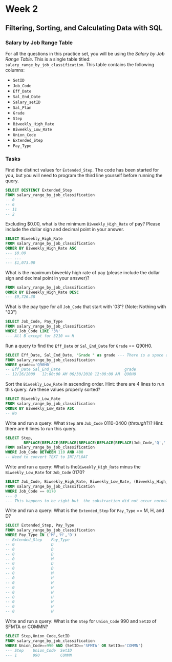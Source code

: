 # Week 2
## Filtering, Sorting, and Calculating Data with SQL
### Salary by Job Range Table
For all the questions in this practice set, you will be using the *Salary by Job Range Table*. This is a single table titled: `salary_range_by_job_classification`. This table contains the following columns:
* `SetID`
* `Job_Code`
* `Eff_Date`
* `Sal_End_Date`
* `Salary_setID`
* `Sal_Plan`
* `Grade`
* `Step`
* `Biweekly_High_Rate`
* `Biweekly_Low_Rate`
* `Union_Code`
* `Extended_Step`
* `Pay_Type`

### Tasks

Find the distinct values for `Extended_Step`. The code has been started for you, but you will need to program the third line yourself before running the query. 

```sql
SELECT DISTINCT Extended_Step 
FROM salary_range_by_job_classification
-- 0
-- 6
-- 11
-- 2
```

Excluding $0.00, what is the minimum `Biweekly_High_Rate` of pay? Please include the dollar sign and decimal point in your answer.

```sql
SELECT Biweekly_High_Rate
FROM salary_range_by_job_classification
ORDER BY Biweekly_High_Rate ASC
--- $0.00 
--- ...
--- $1,073.00
```

What is the maximum biweekly high rate of pay (please include the dollar sign and decimal point in your answer)?

```sql
FROM salary_range_by_job_classification
ORDER BY Biweekly_High_Rate DESC
--- $9,726.38
```

What is the pay type for all `Job_Code` that start with '03'? (Note: Nothing with "03")
```sql
SELECT Job_Code, Pay_Type
FROM salary_range_by_job_classification
WHERE Job_Code LIKE '3%'
--- All B except for 3210 == H
```

Run a query to find the `Eff_Date` or `Sal_End_Date` for `Grade` == Q90H0.
``` sql
SELECT Eff_Date, Sal_End_Date, "Grade " as grade --- There is a space after the column name
FROM salary_range_by_job_classification
WHERE grade=='Q90H0'
-- Eff_Date	Sal_End_Date	                        grade
-- 12/26/2009   12:00:00 AM	06/30/2010 12:00:00 AM	Q90H0
```

Sort the `Biweekly_Low_Rate` in ascending order. Hint: there are 4 lines to run this query. Are these values properly sorted?
```sql
SELECT Biweekly_Low_Rate
FROM salary_range_by_job_classification
ORDER BY Biweekly_Low_Rate ASC
-- No
```

Write and run a query: What `Step` are `Job_Code` 0110-0400 (*through*?)? Hint: there are 6 lines to run this query.
```sql
SELECT Step, 
        REPLACE(REPLACE(REPLACE(REPLACE(REPLACE(REPLACE(Job_Code,'Q',''), 'H',''), 'P',''), 'AC',''),'AB',''), ' ','') AS Clean_Job_Code
FROM salary_range_by_job_classification
WHERE Job_Code BETWEEN 110 AND 400
-- Need to convert TEXT to INT/FLOAT
```

Write and run a query: What is the`Biweekly_High_Rate` minus the `Biweekly_Low_Rate` for `Job_Code` 0170?
```sql
SELECT Job_Code, Biweekly_High_Rate, Biweekly_Low_Rate, (Biweekly_High_Rate - Biweekly_Low_Rate)
FROM salary_range_by_job_classification
WHERE Job_Code == 0170
--- 0
--- This happens to be right but  the substraction did not occur normally because both data types are TEXT and not NUMERIC
```

Write and run a query: What is the `Extended_Step` for `Pay_Type` == M, H, and D?
```sql
SELECT Extended_Step, Pay_Type
FROM salary_range_by_job_classification
WHERE Pay_Type IN ('M','H','D')
-- Extended_Step    Pay_Type
-- 0	            D
-- 0	            D
-- 0	            D
-- 0	            M
-- 0	            D
-- 0	            D
-- 0	            M
-- 0	            H
-- 0	            H
-- 0	            H
-- 0	            H
-- 0	            H
-- 0	            H
-- 0	            H
-- 0	            H
```

Write and run a query: What is the `Step` for `Union_Code` 990 and `SetID` of SFMTA or COMMN?
```sql
SELECT Step,Union_Code,SetID
FROM salary_range_by_job_classification
WHERE Union_Code==990 AND (SetID=='SFMTA' OR SetID=='COMMN')
--- Step    Union_Code	SetID
--- 1	    990     	COMMN
```
